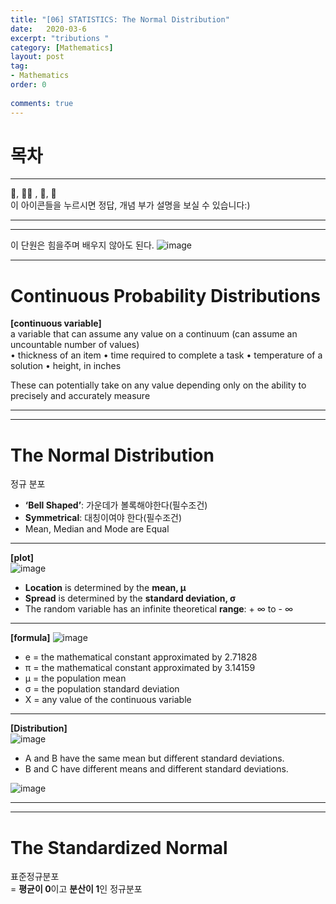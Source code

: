 ```yaml
---
title: "[06] STATISTICS: The Normal Distribution"
date:   2020-03-6
excerpt: "tributions "
category: [Mathematics]
layout: post
tag:
- Mathematics
order: 0 
 
comments: true
---
```


# 목차









---



👀, 🤷‍♀️ , 📜, 📝    
이 아이콘들을 누르시면 정답, 개념 부가 설명을 보실 수 있습니다:)



---
----



이 단원은 힘을주며 배우지  않아도 된다.
![image](https://user-images.githubusercontent.com/76824611/136910445-fef355b4-891c-4913-9b68-64cf29857ab9.png)

----

# Continuous Probability Distributions
**[continuous variable]**        
a variable that can assume any value on a continuum (can assume an uncountable number of values)       
• thickness of an item
• time required to complete a task
• temperature of a solution
• height, in inches

These can potentially take on any value depending only on the ability to precisely and accurately measure

----
----

# The Normal Distribution
정규 분포      
* **‘Bell Shaped’**: 가운데가 볼록해야한다(필수조건)      
* **Symmetrical**: 대칭이여야 한다(필수조건)            
* Mean, Median and Mode are Equal     

---

**[plot]**      
![image](https://user-images.githubusercontent.com/76824611/136912176-b5ea5bce-3a42-43b5-980e-27da8251b377.png)
* **Location** is determined by the **mean, μ**      
* **Spread** is determined by the **standard deviation, σ**         
* The random variable has an infinite theoretical **range**: + ∞ to - ∞      

---

**[formula]**
![image](https://user-images.githubusercontent.com/76824611/136912580-9a75ff98-2931-4d94-8f00-90f3cf406cef.png)
* e = the mathematical constant approximated by 2.71828   
* π = the mathematical constant approximated by 3.14159    
* μ = the population mean   
* σ = the population standard deviation    
* X = any value of the continuous variable    


-----

**[Distribution]**     
![image](https://user-images.githubusercontent.com/76824611/136913280-84c96311-3374-4edc-8c53-99645bc01897.png)
* A and B have the same mean but different standard deviations.   
* B and C have different means and different standard deviations.    

![image](https://user-images.githubusercontent.com/76824611/136913438-b676fbef-24e2-4441-ba3d-77a8e5520f2c.png)

----
----

# The Standardized Normal
표준정규분포        
= **평균이 0**이고 **분산이 1**인 정규분포     















